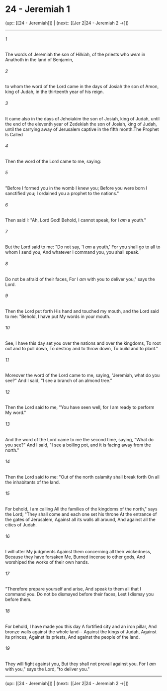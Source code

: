 # 24 - Jeremiah 1

(up:: [[24 - Jeremiah]]) | (next:: [[Jer 2|24 - Jeremiah 2 →]])

***


###### 1 
The words of Jeremiah the son of Hilkiah, of the priests who _were_ in Anathoth in the land of Benjamin, 

###### 2 
to whom the word of the Lord came in the days of Josiah the son of Amon, king of Judah, in the thirteenth year of his reign. 

###### 3 
It came also in the days of Jehoiakim the son of Josiah, king of Judah, until the end of the eleventh year of Zedekiah the son of Josiah, king of Judah, until the carrying away of Jerusalem captive in the fifth month.The Prophet Is Called 

###### 4 
Then the word of the Lord came to me, saying: 

###### 5 
"Before I formed you in the womb I knew you; Before you were born I sanctified you; I ordained you a prophet to the nations." 

###### 6 
Then said I: "Ah, Lord God! Behold, I cannot speak, for I _am_ a youth." 

###### 7 
But the Lord said to me: "Do not say, 'I _am_ a youth,' For you shall go to all to whom I send you, And whatever I command you, you shall speak. 

###### 8 
Do not be afraid of their faces, For I _am_ with you to deliver you," says the Lord. 

###### 9 
Then the Lord put forth His hand and touched my mouth, and the Lord said to me: "Behold, I have put My words in your mouth. 

###### 10 
See, I have this day set you over the nations and over the kingdoms, To root out and to pull down, To destroy and to throw down, To build and to plant." 

###### 11 
Moreover the word of the Lord came to me, saying, "Jeremiah, what do you see?" And I said, "I see a branch of an almond tree." 

###### 12 
Then the Lord said to me, "You have seen well, for I am ready to perform My word." 

###### 13 
And the word of the Lord came to me the second time, saying, "What do you see?" And I said, "I see a boiling pot, and it is facing away from the north." 

###### 14 
Then the Lord said to me: "Out of the north calamity shall break forth On all the inhabitants of the land. 

###### 15 
For behold, I am calling All the families of the kingdoms of the north," says the Lord; "They shall come and each one set his throne At the entrance of the gates of Jerusalem, Against all its walls all around, And against all the cities of Judah. 

###### 16 
I will utter My judgments Against them concerning all their wickedness, Because they have forsaken Me, Burned incense to other gods, And worshiped the works of their own hands. 

###### 17 
"Therefore prepare yourself and arise, And speak to them all that I command you. Do not be dismayed before their faces, Lest I dismay you before them. 

###### 18 
For behold, I have made you this day A fortified city and an iron pillar, And bronze walls against the whole land-- Against the kings of Judah, Against its princes, Against its priests, And against the people of the land. 

###### 19 
They will fight against you, But they shall not prevail against you. For I _am_ with you," says the Lord, "to deliver you."

***

(up:: [[24 - Jeremiah]]) | (next:: [[Jer 2|24 - Jeremiah 2 →]])
